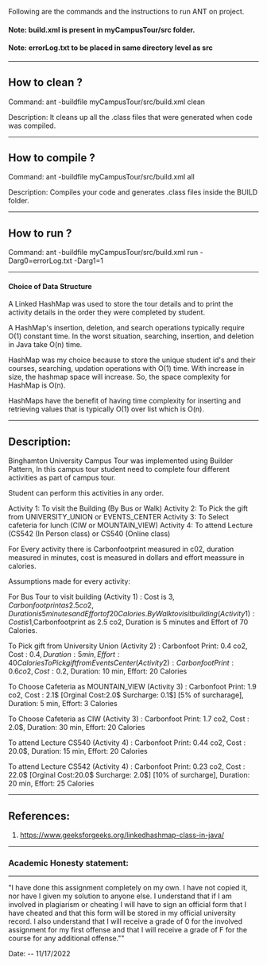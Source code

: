 

Following are the commands and the instructions to run ANT on project.
#### Note: build.xml is present in myCampusTour/src folder.
#### Note: errorLog.txt to be placed in same directory level as src


-----------------------------------------------------------------------
## How to clean ?

Command: ant -buildfile myCampusTour/src/build.xml clean

Description: It cleans up all the .class files that were generated when code was compiled.

-----------------------------------------------------------------------
## How to compile ?

Command: ant -buildfile myCampusTour/src/build.xml all

Description: Compiles your code and generates .class files inside the BUILD folder.

-----------------------------------------------------------------------
## How to run ?

Command: ant -buildfile myCampusTour/src/build.xml run -Darg0=errorLog.txt -Darg1=1 

-----------------------------------------------------------------------


#### Choice of Data Structure 

A Linked HashMap was used to store the tour details and to print the activity details in the order they were completed by student.

A HashMap's insertion, deletion, and search operations typically require O(1) constant time. In the worst situation, searching, insertion, and deletion in Java take O(n) time.

HashMap was my choice because to store the unique student id's and their courses, searching, updation operations with O(1) time. With increase in size, the hashmap space will increase. So, the space complexity for HashMap is O(n).

HashMaps have the benefit of having time complexity for inserting and retrieving values that is typically O(1) over list which is O(n).



-----------------------------------------------------------------------
## Description:

Binghamton University Campus Tour was implemented using Builder Pattern, In this campus tour student need to complete four different activities as part of campus tour.

Student can perform this activities in any order.

Activity 1: To visit the Building (By Bus or Walk)
Activity 2: To Pick the gift from UNIVERSITY_UNION or EVENTS_CENTER
Activity 3: To Select cafeteria for lunch (CIW or MOUNTAIN_VIEW) 
Activity 4: To attend Lecture (CS542 (In Person class) or CS540 (Online class)

For Every activity there is Carbonfootprint measured in c02, duration measured in minutes, cost is measured in dollars and effort meassure in calories.

Assumptions made for every activity:

For Bus Tour to visit building (Activity 1) :
Cost is 3$,Carbonfootprint as 2.5 co2, Duration is 5 minutes and Effort of 20 Calories.
By Walk to visit building (Activity 1) :
Cost is 1$,Carbonfootprint as 2.5 co2, Duration is 5 minutes and Effort of 70 Calories.


To Pick gift from University Union (Activity 2) :
Carbonfoot Print: 0.4 co2,
Cost : 0.4$,
Duration: 5 min,
Effort: 40 Calories
To Pick gift from Events Center (Activity 2) :
Carbonfoot Print: 0.6 co2,
Cost : 0.2$,
Duration: 10 min,
Effort: 20 Calories

To Choose Cafeteria as MOUNTAIN_VIEW (Activity 3) :
Carbonfoot Print: 1.9 co2,
Cost : 2.1$ [Orginal Cost:2.0$ Surcharge: 0.1$] [5% of surcharage],
Duration: 5 min,
Effort: 3 Calories

To Choose Cafeteria as CIW (Activity 3) :
Carbonfoot Print: 1.7 co2,
Cost : 2.0$,
Duration: 30 min,
Effort: 20 Calories

To attend Lecture CS540 (Activity 4) :
Carbonfoot Print: 0.44 co2,
Cost : 20.0$,
Duration: 15 min,
Effort: 20 Calories

To attend Lecture CS542 (Activity 4) :
Carbonfoot Print: 0.23 co2,
Cost : 22.0$ [Orginal Cost:20.0$ Surcharge: 2.0$] [10% of surcharge],
Duration: 20 min,
Effort: 25 Calories

-----------------------------------------------------------------------
## References:

1. https://www.geeksforgeeks.org/linkedhashmap-class-in-java/

-----------------------------------------------------------------------
### Academic Honesty statement:
-----------------------------------------------------------------------

"I have done this assignment completely on my own. I have not copied
it, nor have I given my solution to anyone else. I understand that if
I am involved in plagiarism or cheating I will have to sign an
official form that I have cheated and that this form will be stored in
my official university record. I also understand that I will receive a
grade of 0 for the involved assignment for my first offense and that I
will receive a grade of F for the course for any additional
offense.""

Date: -- 11/17/2022


